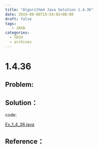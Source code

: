 ```yaml
---
title: "Algorithm4 Java Solution 1.4.36"
date: 2019-08-06T15:54:01+08:00
draft: false
tags:
   - JAVA
categories:
  - TECH
  - archives
---
```



# 1.4.36

## Problem:


## Solution：

code:

[Ex_1_4_36.java](./Ex_1_4_36.java)


## Reference：


